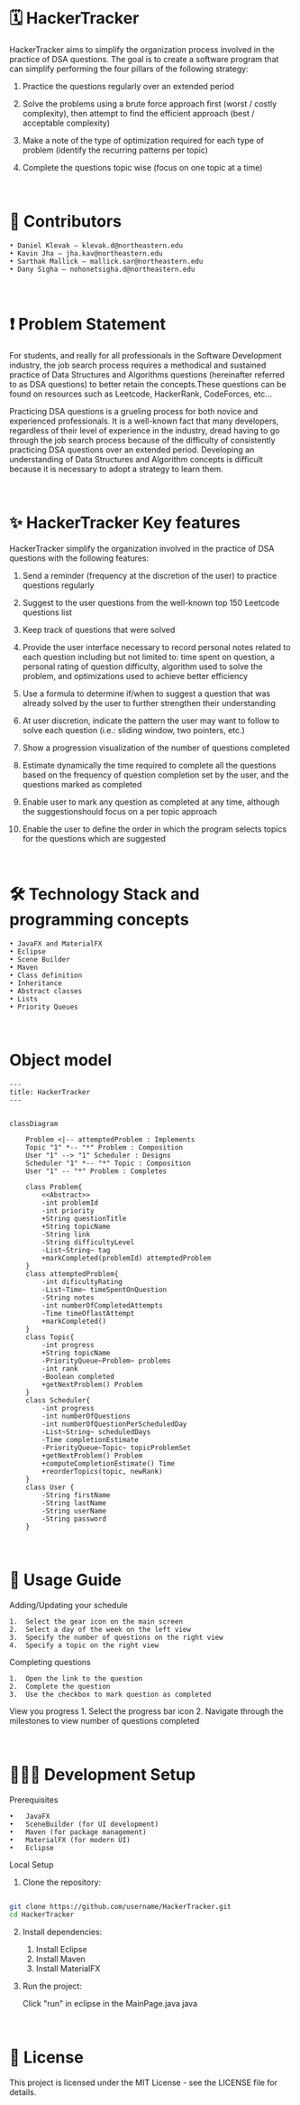 # 🗓️ HackerTracker

HackerTracker aims to simplify the organization process involved in the practice of DSA questions. The goal is to create a software program that can simplify performing the four pillars of the following strategy:

1. Practice the questions regularly over an extended period

2. Solve the problems using a brute force approach first (worst / costly complexity), then attempt to find the efficient approach (best / acceptable complexity)

3. Make a note of the type of optimization required for each type of problem (identify the
recurring patterns per topic)

4. Complete the questions topic wise (focus on one topic at a time)

<br>

# 👥 Contributors

	• Daniel Klevak – klevak.d@northeastern.edu
	• Kavin Jha – jha.kav@northeastern.edu
	• Sarthak Mallick – mallick.sar@northeastern.edu
	• Dany Sigha – nohonetsigha.d@northeastern.edu
	
<br>

# ❗ Problem Statement

For students, and really for all professionals in the Software Development industry, the job search process requires a methodical and sustained practice of Data Structures and Algorithms questions (hereinafter referred to as DSA questions) to better retain the concepts.These questions can be found on resources such as Leetcode, HackerRank, CodeForces, etc... 

Practicing DSA questions is a grueling process for both novice and experienced professionals. It is a well-known fact that many developers, regardless of their level of experience in the industry, dread having to go
through the job search process because of the difficulty of consistently practicing DSA questions over an extended period. Developing an understanding of Data Structures and Algorithm concepts is difficult because it is necessary to adopt a strategy to learn them.

<br>

# ✨ HackerTracker Key features

HackerTracker simplify the organization involved in the practice of DSA questions with the following features:

1. Send a reminder (frequency at the discretion of the user) to practice questions regularly

2. Suggest to the user questions from the well-known top 150 Leetcode questions list

3. Keep track of questions that were solved

4. Provide the user interface necessary to record personal notes related to each question including but not limited to: time spent on question, a personal rating of question difficulty, algorithm used to solve the problem, and optimizations used to achieve better efficiency

5. Use a formula to determine if/when to suggest a question that was already solved by the
user to further strengthen their understanding

6. At user discretion, indicate the pattern the user may want to follow to solve each question
(i.e.: sliding window, two pointers, etc.)

7. Show a progression visualization of the number of questions completed

8. Estimate dynamically the time required to complete all the questions based on the frequency of question completion set by the user, and the questions marked as completed

9. Enable user to mark any question as completed at any time, although the suggestionshould focus on a per topic approach

10. Enable the user to define the order in which the program selects topics for the questions which are suggested

<br>

# 🛠️ Technology Stack and programming concepts

	• JavaFX and MaterialFX
	• Eclipse
	• Scene Builder
	• Maven
	• Class definition
	• Inheritance
	• Abstract classes
	• Lists
	• Priority Queues
	
<br>

# Object model

```mermaid
---
title: HackerTracker
---


classDiagram 

    Problem <|-- attemptedProblem : Implements
    Topic "1" *-- "*" Problem : Composition
    User "1" --> "1" Scheduler : Designs
    Scheduler "1" *-- "*" Topic : Composition
    User "1" -- "*" Problem : Completes

    class Problem{
        <<Abstract>>
        -int problemId
        -int priority
        +String questionTitle
        +String topicName
        -String link
        -String difficultyLevel
        -List~String~ tag
        +markCompleted(problemId) attemptedProblem
    }
    class attemptedProblem{
        -int dificultyRating
        -List~Time~ timeSpentOnQuestion
        -String notes
        -int numberOfCompletedAttempts
        -Time timeOflastAttempt
        +markCompleted()
    }
    class Topic{
        -int progress
        +String topicName
        -PriorityQueue~Problem~ problems
        -int rank
        -Boolean completed
        +getNextProblem() Problem
    }
    class Scheduler{
        -int progress
        -int numberOfQuestions
        -int numberOfQuestionPerScheduledDay
        -List~String~ scheduledDays
        -Time completionEstimate
        -PriorityQueue~Topic~ topicProblemSet
        +getNextProblem() Problem
        +computeCompletionEstimate() Time
        +reorderTopics(topic, newRank)
    }
    class User {
        -String firstName
        -String lastName
        -String userName
        -String password
    }
```

<br>

# 📖 Usage Guide

Adding/Updating your schedule

	1.	Select the gear icon on the main screen
	2.	Select a day of the week on the left view
	3.	Specify the number of questions on the right view
	4.	Specify a topic on the right view

Completing questions

	1.	Open the link to the question
	2.	Complete the question
	3.	Use the checkbox to mark question as completed

View you progress
	1.	Select the progress bar icon
	2.	Navigate through the milestones to view number of questions completed

<br>

# 👩🏼‍💻 Development Setup

Prerequisites

	•	JavaFX
	•	SceneBuilder (for UI development)
	•	Maven (for package management)
	•	MaterialFX (for modern UI)
	•	Eclipse
	

Local Setup

1.	Clone the repository:
```bash

git clone https://github.com/username/HackerTracker.git
cd HackerTracker
```

2.	Install dependencies:
    1. Install Eclipse
    2. Install Maven
    3. Install MaterialFX

3.	Run the project:

    Click "run" in eclipse in the MainPage.java java

<br>

# 📝 License

This project is licensed under the MIT License - see the LICENSE file for details.





